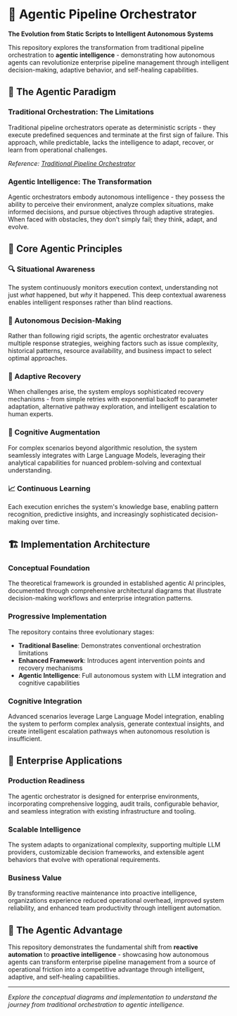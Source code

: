 # 🤖 Agentic Pipeline Orchestrator

**The Evolution from Static Scripts to Intelligent Autonomous Systems**

This repository explores the transformation from traditional pipeline orchestration to **agentic intelligence** - demonstrating how autonomous agents can revolutionize enterprise pipeline management through intelligent decision-making, adaptive behavior, and self-healing capabilities.

## 🧠 **The Agentic Paradigm**

### **Traditional Orchestration: The Limitations**
Traditional pipeline orchestrators operate as deterministic scripts - they execute predefined sequences and terminate at the first sign of failure. This approach, while predictable, lacks the intelligence to adapt, recover, or learn from operational challenges.

*Reference: [Traditional Pipeline Orchestrator](https://github.com/acrajesh/pipeline-orchestrator)*

### **Agentic Intelligence: The Transformation**
Agentic orchestrators embody autonomous intelligence - they possess the ability to perceive their environment, analyze complex situations, make informed decisions, and pursue objectives through adaptive strategies. When faced with obstacles, they don't simply fail; they think, adapt, and evolve.

## 🎯 **Core Agentic Principles**

### **🔍 Situational Awareness**
The system continuously monitors execution context, understanding not just *what* happened, but *why* it happened. This deep contextual awareness enables intelligent responses rather than blind reactions.

### **🎪 Autonomous Decision-Making**
Rather than following rigid scripts, the agentic orchestrator evaluates multiple response strategies, weighing factors such as issue complexity, historical patterns, resource availability, and business impact to select optimal approaches.

### **🔄 Adaptive Recovery**
When challenges arise, the system employs sophisticated recovery mechanisms - from simple retries with exponential backoff to parameter adaptation, alternative pathway exploration, and intelligent escalation to human experts.

### **🧠 Cognitive Augmentation**
For complex scenarios beyond algorithmic resolution, the system seamlessly integrates with Large Language Models, leveraging their analytical capabilities for nuanced problem-solving and contextual understanding.

### **📈 Continuous Learning**
Each execution enriches the system's knowledge base, enabling pattern recognition, predictive insights, and increasingly sophisticated decision-making over time.

## 🏗️ **Implementation Architecture**

### **Conceptual Foundation**
The theoretical framework is grounded in established agentic AI principles, documented through comprehensive architectural diagrams that illustrate decision-making workflows and enterprise integration patterns.

### **Progressive Implementation**
The repository contains three evolutionary stages:
- **Traditional Baseline**: Demonstrates conventional orchestration limitations
- **Enhanced Framework**: Introduces agent intervention points and recovery mechanisms  
- **Agentic Intelligence**: Full autonomous system with LLM integration and cognitive capabilities

### **Cognitive Integration**
Advanced scenarios leverage Large Language Model integration, enabling the system to perform complex analysis, generate contextual insights, and create intelligent escalation pathways when autonomous resolution is insufficient.

## 🌟 **Enterprise Applications**

### **Production Readiness**
The agentic orchestrator is designed for enterprise environments, incorporating comprehensive logging, audit trails, configurable behavior, and seamless integration with existing infrastructure and tooling.

### **Scalable Intelligence**
The system adapts to organizational complexity, supporting multiple LLM providers, customizable decision frameworks, and extensible agent behaviors that evolve with operational requirements.

### **Business Value**
By transforming reactive maintenance into proactive intelligence, organizations experience reduced operational overhead, improved system reliability, and enhanced team productivity through intelligent automation.

## 🎯 **The Agentic Advantage**

This repository demonstrates the fundamental shift from **reactive automation** to **proactive intelligence** - showcasing how autonomous agents can transform enterprise pipeline management from a source of operational friction into a competitive advantage through intelligent, adaptive, and self-healing capabilities.

---

*Explore the conceptual diagrams and implementation to understand the journey from traditional orchestration to agentic intelligence.*
